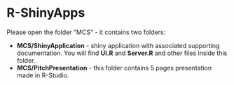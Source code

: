 # R-ShinyApps

Please open the folder "MCS" - it contains two folders:
- **MCS/ShinyApplication** - shiny application with associated supporting documentation. You will find **UI.R** and **Server.R** and other files inside this folder.
- **MCS/PitchPresentation** - this folder contains 5 pages presentation made in R-Studio. 

